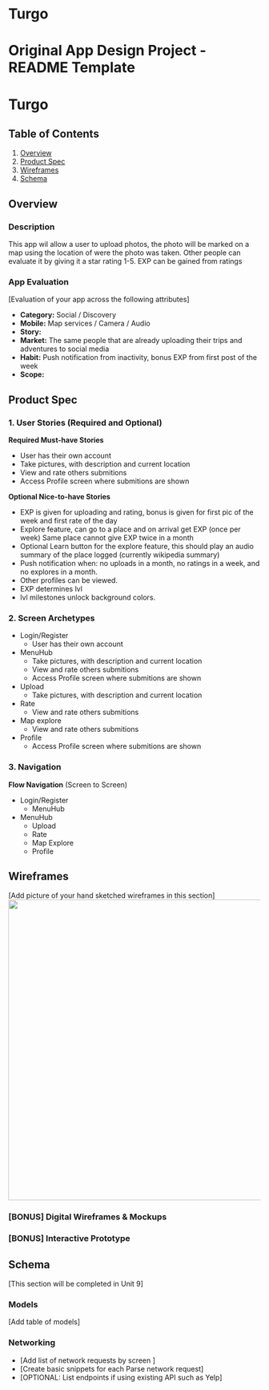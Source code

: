 # Turgo
Original App Design Project - README Template
===

# Turgo

## Table of Contents
1. [Overview](#Overview)
1. [Product Spec](#Product-Spec)
1. [Wireframes](#Wireframes)
2. [Schema](#Schema)

## Overview
### Description
This app wil allow a user to upload photos, the photo will be marked on a map using the location of were the photo was taken. Other people can evaluate it by giving it a star rating 1-5. EXP can be gained from ratings

### App Evaluation
[Evaluation of your app across the following attributes]
- **Category:** Social / Discovery
- **Mobile:** Map services / Camera / Audio
- **Story:** 
- **Market:** The same people that are already uploading their trips and adventures to social media
- **Habit:** Push notification from inactivity, bonus EXP from first post of the week
- **Scope:**

## Product Spec

### 1. User Stories (Required and Optional)

**Required Must-have Stories**

* User has their own account
* Take pictures, with description and current location
* View and rate others submitions
* Access Profile screen where submitions are shown

**Optional Nice-to-have Stories**

* EXP is given for uploading and rating, bonus is given for first pic of the week and first rate of the day
* Explore feature, can go to a place and on arrival get EXP (once per week) Same place cannot give EXP twice in a month
* Optional Learn button for the explore feature, this should play an audio summary of the place logged (currently wikipedia summary)
* Push notification when: no uploads in a month, no ratings in a week, and no explores in a month.
* Other profiles can be viewed.
* EXP determines lvl
* lvl milestones unlock background colors.


### 2. Screen Archetypes

* Login/Register
    * User has their own account
* MenuHub
    * Take pictures, with description and current location
    * View and rate others submitions
    * Access Profile screen where submitions are shown
* Upload 
    * Take pictures, with description and current location
* Rate 
    * View and rate others submitions
* Map explore
    * View and rate others submitions
* Profile 
    * Access Profile screen where submitions are shown
### 3. Navigation

**Flow Navigation** (Screen to Screen)

* Login/Register
   * MenuHub
* MenuHub
   * Upload 
   * Rate 
   * Map Explore 
   * Profile 

## Wireframes
[Add picture of your hand sketched wireframes in this section]
<img src="YOUR_WIREFRAME_IMAGE_URL" width=600>

### [BONUS] Digital Wireframes & Mockups

### [BONUS] Interactive Prototype

## Schema 
[This section will be completed in Unit 9]
### Models
[Add table of models]
### Networking
- [Add list of network requests by screen ]
- [Create basic snippets for each Parse network request]
- [OPTIONAL: List endpoints if using existing API such as Yelp]
